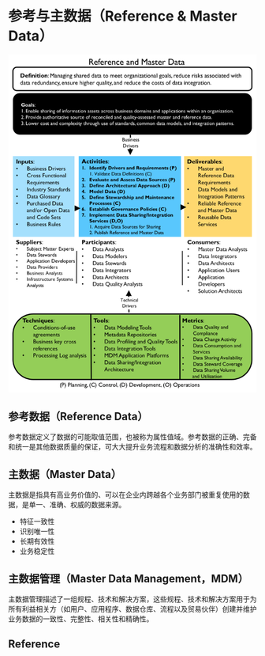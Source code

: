 # 参考与主数据（Reference & Master Data）

![Reference and Master Data](assets/images/reference-and-master-data/reference-and-master-data.png)

## 参考数据（Reference Data）

参考数据定义了数据的可能取值范围，也被称为属性值域。参考数据的正确、完备和统一是其他数据质量的保证，可大大提升业务流程和数据分析的准确性和效率。

## 主数据（Master Data）

主数据是指具有高业务价值的、可以在企业内跨越各个业务部门被重复使用的数据，是单一、准确、权威的数据来源。

- 特征一致性
- 识别唯一性
- 长期有效性
- 业务稳定性

## 主数据管理（Master Data Management，MDM）

主数据管理描述了一组规程、技术和解决方案，这些规程、技术和解决方案用于为所有利益相关方（如用户、应用程序、数据仓库、流程以及贸易伙伴）创建并维护业务数据的一致性、完整性、相关性和精确性。

## Reference